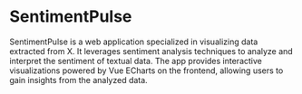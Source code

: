 # SentimentPulse
SentimentPulse is a web application specialized in visualizing data extracted from X. It leverages sentiment analysis techniques to analyze and interpret the sentiment of textual data. The app provides interactive visualizations powered by Vue ECharts on the frontend, allowing users to gain insights from the analyzed data.
